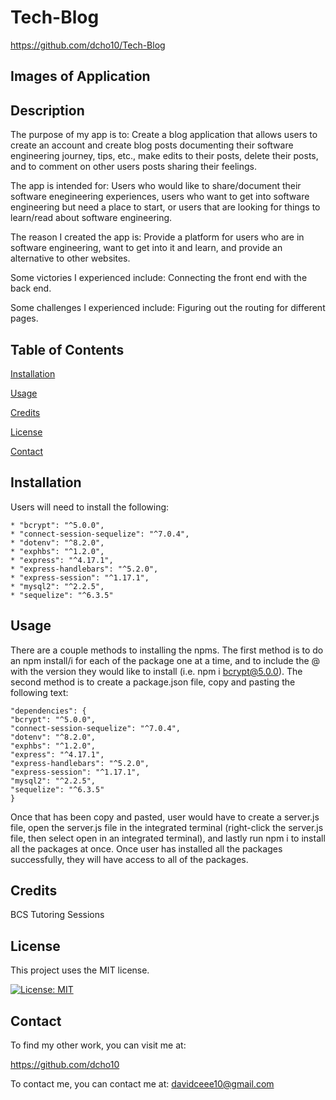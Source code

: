 # Tech-Blog

https://github.com/dcho10/Tech-Blog

## Images of Application

## Description
  
The purpose of my app is to: Create a blog application that allows users to create an account and create blog posts documenting their software engineering journey, tips, etc., make edits to their posts, delete their posts, and to comment on other users posts sharing their feelings.
  
The app is intended for: Users who would like to share/document their software enegineering experiences, users who want to get into software engineering but need a place to start, or users that are looking for things to learn/read about software engineering.
  
The reason I created the app is: Provide a platform for users who are in software engineering, want to get into it and learn, and provide an alternative to other websites.
  
Some victories I experienced include: Connecting the front end with the back end.
  
Some challenges I experienced include: Figuring out the routing for different pages.
  
## Table of Contents

  [Installation](#installation)
  
  [Usage](#usage)

  [Credits](#credits)

  [License](#license)

  [Contact](#contact)
    
## Installation

  Users will need to install the following:
  
    * "bcrypt": "^5.0.0",
    * "connect-session-sequelize": "^7.0.4",
    * "dotenv": "^8.2.0",
    * "exphbs": "^1.2.0",
    * "express": "^4.17.1",
    * "express-handlebars": "^5.2.0",
    * "express-session": "^1.17.1",
    * "mysql2": "^2.2.5",
    * "sequelize": "^6.3.5"

## Usage

  There are a couple methods to installing the npms. The first method is to do an npm install/i for each of the package one at a time, and to include the @ with the version they would like to install (i.e. npm i bcrypt@5.0.0). The second method is to create a package.json file, copy and pasting the following text:

    "dependencies": {
    "bcrypt": "^5.0.0",
    "connect-session-sequelize": "^7.0.4",
    "dotenv": "^8.2.0",
    "exphbs": "^1.2.0",
    "express": "^4.17.1",
    "express-handlebars": "^5.2.0",
    "express-session": "^1.17.1",
    "mysql2": "^2.2.5",
    "sequelize": "^6.3.5"
    }

  Once that has been copy and pasted, user would have to create a server.js file, open the server.js file in the integrated terminal (right-click the server.js file, then select open in an integrated terminal), and lastly run npm i to install all the packages at once. Once user has installed all the packages successfully, they will have access to all of the packages.

## Credits

  BCS Tutoring Sessions


## License

This project uses the MIT license.

[![License: MIT](https://img.shields.io/badge/License-MIT-blue.svg)](https://opensource.org/licenses/MIT)

## Contact

To find my other work, you can visit me at:

https://github.com/dcho10

To contact me, you can contact me at: davidceee10@gmail.com
